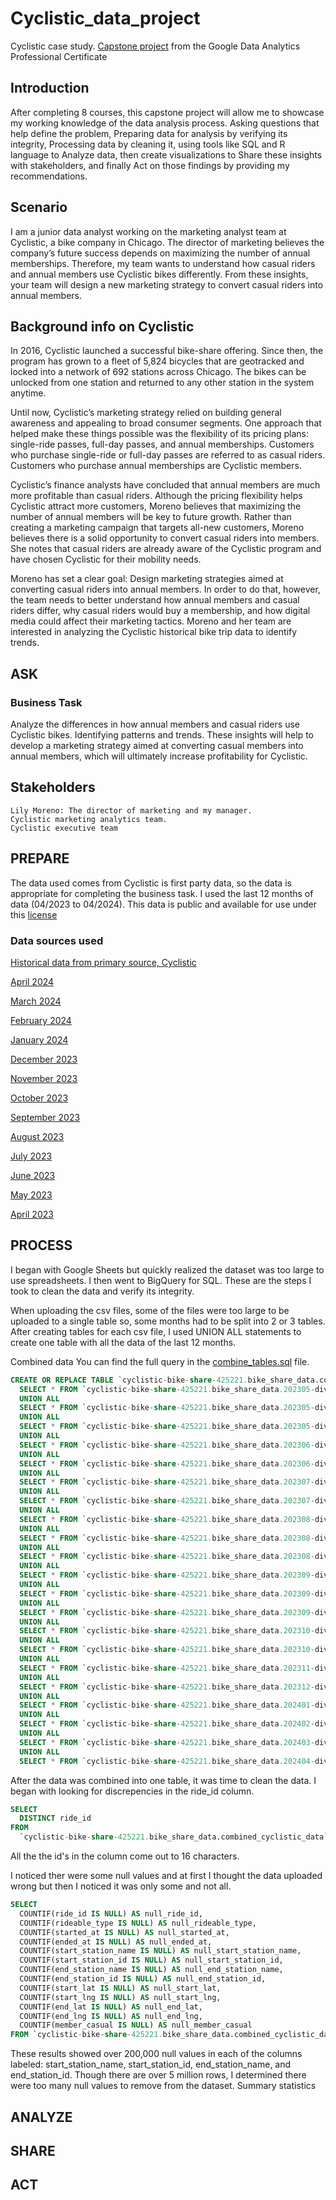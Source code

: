 # Cyclistic_data_project
Cyclistic case study. [Capstone project](https://www.coursera.org/learn/google-data-analytics-capstone?specialization=google-data-analytics) from the Google Data Analytics Professional Certificate 
## Introduction
After completing 8 courses, this capstone project will allow me to showcase my working knowledge of the data analysis process. Asking questions that help define the problem, Preparing data for analysis by verifying its integrity, Processing data by cleaning it, using tools like SQL and R language to Analyze data, then create visualizations to Share these insights with stakeholders, and finally Act on those findings by providing my recommendations.
## Scenario
I am a junior data analyst working on the marketing analyst team at Cyclistic, a bike company in Chicago. 
The director of marketing believes the company’s future success depends on maximizing the number of annual memberships. 
Therefore, my team wants to understand how casual riders and annual members use Cyclistic bikes differently. 
From these insights, your team will design a new marketing strategy to convert casual riders into annual
members.
## Background info on Cyclistic
In 2016, Cyclistic launched a successful bike-share offering. Since then, the program has grown
to a fleet of 5,824 bicycles that are geotracked and locked into a network of 692 stations
across Chicago. The bikes can be unlocked from one station and returned to any other station
in the system anytime.

Until now, Cyclistic’s marketing strategy relied on building general awareness and appealing to
broad consumer segments. One approach that helped make these things possible was the
flexibility of its pricing plans: single-ride passes, full-day passes, and annual memberships.
Customers who purchase single-ride or full-day passes are referred to as casual riders.
Customers who purchase annual memberships are Cyclistic members.

Cyclistic’s finance analysts have concluded that annual members are much more profitable
than casual riders. Although the pricing flexibility helps Cyclistic attract more customers,
Moreno believes that maximizing the number of annual members will be key to future growth.
Rather than creating a marketing campaign that targets all-new customers, Moreno believes
there is a solid opportunity to convert casual riders into members. She notes that casual riders
are already aware of the Cyclistic program and have chosen Cyclistic for their mobility needs.

Moreno has set a clear goal: Design marketing strategies aimed at converting casual riders into
annual members. In order to do that, however, the team needs to better understand how
annual members and casual riders differ, why casual riders would buy a membership, and how
digital media could affect their marketing tactics. Moreno and her team are interested in
analyzing the Cyclistic historical bike trip data to identify trends.
## ASK
  ### Business Task
  Analyze the differences in how annual members and casual riders use Cyclistic bikes. Identifying patterns and trends. These insights will help to develop a marketing strategy aimed at converting casual members into annual members, which will ultimately increase profitability for Cyclistic.
  ## Stakeholders
    Lily Moreno: The director of marketing and my manager.
    Cyclistic marketing analytics team.
    Cyclistic executive team
  
## PREPARE
The data used comes from Cyclistic is first party data, so the data is appropriate for completing the business task. I used the last 12 months of data (04/2023 to 04/2024). This data is public and available for use under this [license](https://divvybikes.com/data-license-agreement) 
  ### Data sources used
  [Historical data from primary source, Cyclistic](https://divvy-tripdata.s3.amazonaws.com/index.html) 
  
  [April 2024](https://divvy-tripdata.s3.amazonaws.com/202404-divvy-tripdata.zip)
  
  [March 2024](https://divvy-tripdata.s3.amazonaws.com/202403-divvy-tripdata.zip)
  
  [February 2024](https://divvy-tripdata.s3.amazonaws.com/202402-divvy-tripdata.zip)
  
  [January 2024](https://divvy-tripdata.s3.amazonaws.com/202401-divvy-tripdata.zip)
  
  [December 2023](https://divvy-tripdata.s3.amazonaws.com/202312-divvy-tripdata.zip)
  
  [November 2023](https://divvy-tripdata.s3.amazonaws.com/202311-divvy-tripdata.zip)
  
  [October 2023](https://divvy-tripdata.s3.amazonaws.com/202310-divvy-tripdata.zip)
  
  [September 2023](https://divvy-tripdata.s3.amazonaws.com/202309-divvy-tripdata.zip)
  
  [August 2023](https://divvy-tripdata.s3.amazonaws.com/202308-divvy-tripdata.zip)
  
  [July 2023](https://divvy-tripdata.s3.amazonaws.com/202307-divvy-tripdata.zip)
  
  [June 2023](https://divvy-tripdata.s3.amazonaws.com/202306-divvy-tripdata.zip)
  
  [May 2023](https://divvy-tripdata.s3.amazonaws.com/202305-divvy-tripdata.zip)
  
  [April 2023](https://divvy-tripdata.s3.amazonaws.com/202304-divvy-tripdata.zip)
## PROCESS
I began with Google Sheets but quickly realized the dataset was too large to use spreadsheets. I then went to BigQuery for SQL.
These are the steps I took to clean the data and verify its integrity.

When uploading the csv files, some of the files were too large to be uploaded to a single table so, some months had to be split into 2 or 3 tables. After creating tables for each csv file, I used UNION ALL statements to create one table with all the data of the last 12 months.

Combined data
You can find the full query in the [combine_tables.sql](combine_tables.sql) file.

```sql
CREATE OR REPLACE TABLE `cyclistic-bike-share-425221.bike_share_data.combined_cyclistic_data` AS
  SELECT * FROM `cyclistic-bike-share-425221.bike_share_data.202305-divvy-tripdata-1`
  UNION ALL
  SELECT * FROM `cyclistic-bike-share-425221.bike_share_data.202305-divvy-tripdata-2`
  UNION ALL
  SELECT * FROM `cyclistic-bike-share-425221.bike_share_data.202305-divvy-tripdata-3`
  UNION ALL                                                                                                                                               
  SELECT * FROM `cyclistic-bike-share-425221.bike_share_data.202306-divvy-tripdata-1`
  UNION ALL
  SELECT * FROM `cyclistic-bike-share-425221.bike_share_data.202306-divvy-tripdata-2`
  UNION ALL
  SELECT * FROM `cyclistic-bike-share-425221.bike_share_data.202307-divvy-tripdata-1`
  UNION ALL
  SELECT * FROM `cyclistic-bike-share-425221.bike_share_data.202307-divvy-tripdata-2`
  UNION ALL
  SELECT * FROM `cyclistic-bike-share-425221.bike_share_data.202308-divvy-tripdata-1`
  UNION ALL
  SELECT * FROM `cyclistic-bike-share-425221.bike_share_data.202308-divvy-tripdata-2`
  UNION ALL
  SELECT * FROM `cyclistic-bike-share-425221.bike_share_data.202308-divvy-tripdata-3`
  UNION ALL
  SELECT * FROM `cyclistic-bike-share-425221.bike_share_data.202309-divvy-tripdata-1`
  UNION ALL 
  SELECT * FROM `cyclistic-bike-share-425221.bike_share_data.202309-divvy-tripdata-2`
  UNION ALL
  SELECT * FROM `cyclistic-bike-share-425221.bike_share_data.202309-divvy-tripdata-3`
  UNION ALL
  SELECT * FROM `cyclistic-bike-share-425221.bike_share_data.202310-divvy-tripdata-1`
  UNION ALL
  SELECT * FROM `cyclistic-bike-share-425221.bike_share_data.202310-divvy-tripdata-2`
  UNION ALL
  SELECT * FROM `cyclistic-bike-share-425221.bike_share_data.202311-divvy-tripdata`
  UNION ALL
  SELECT * FROM `cyclistic-bike-share-425221.bike_share_data.202312-divvy-tripdata`
  UNION ALL
  SELECT * FROM `cyclistic-bike-share-425221.bike_share_data.202401-divvy-tripdata`
  UNION ALL
  SELECT * FROM `cyclistic-bike-share-425221.bike_share_data.202402-divvy-tripdata`
  UNION ALL
  SELECT * FROM `cyclistic-bike-share-425221.bike_share_data.202403-divvy-tripdata`
  UNION ALL
  SELECT * FROM `cyclistic-bike-share-425221.bike_share_data.202404-divvy-tripdata`;
```
After the data was combined into one table, it was time to clean the data. I began with looking for discrepencies in the ride_id column.
```sql
SELECT 
  DISTINCT ride_id
FROM 
  `cyclistic-bike-share-425221.bike_share_data.combined_cyclistic_data` LIMIT 1000
```
All the the id's in the column come out to 16 characters.

I noticed ther were some null values and at first I thought the data uploaded wrong but then I noticed it was only some and not all.
```sql
SELECT 
  COUNTIF(ride_id IS NULL) AS null_ride_id,
  COUNTIF(rideable_type IS NULL) AS null_rideable_type,
  COUNTIF(started_at IS NULL) AS null_started_at,
  COUNTIF(ended_at IS NULL) AS null_ended_at,
  COUNTIF(start_station_name IS NULL) AS null_start_station_name,
  COUNTIF(start_station_id IS NULL) AS null_start_station_id,
  COUNTIF(end_station_name IS NULL) AS null_end_station_name,
  COUNTIF(end_station_id IS NULL) AS null_end_station_id,
  COUNTIF(start_lat IS NULL) AS null_start_lat,
  COUNTIF(start_lng IS NULL) AS null_start_lng,
  COUNTIF(end_lat IS NULL) AS null_end_lat,
  COUNTIF(end_lng IS NULL) AS null_end_lng,
  COUNTIF(member_casual IS NULL) AS null_member_casual
FROM `cyclistic-bike-share-425221.bike_share_data.combined_cyclistic_data`;
```
These results showed over 200,000 null values in each of the columns labeled: start_station_name, start_station_id, end_station_name, and end_station_id.
Though there are over 5 million rows, I determined there were too many null values to remove from the dataset.
Summary statistics
## ANALYZE
## SHARE
## ACT
